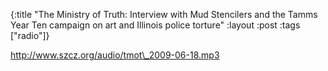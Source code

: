 {:title "The Ministry of Truth: Interview with Mud Stencilers and the Tamms Year Ten campaign on art and Illinois police torture"
:layout :post
:tags  ["radio"]}

<http://www.szcz.org/audio/tmot\_2009-06-18.mp3>

